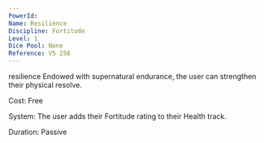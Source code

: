 ```yaml
---
PowerId: 
Name: Resilience
Discipline: Fortitude
Level: 1
Dice Pool: None
Reference: V5 258
---
```


resilience Endowed with supernatural endurance, the user can strengthen their physical resolve.   

Cost: Free   

System: The user adds their Fortitude rating to their Health track.   

Duration: Passive